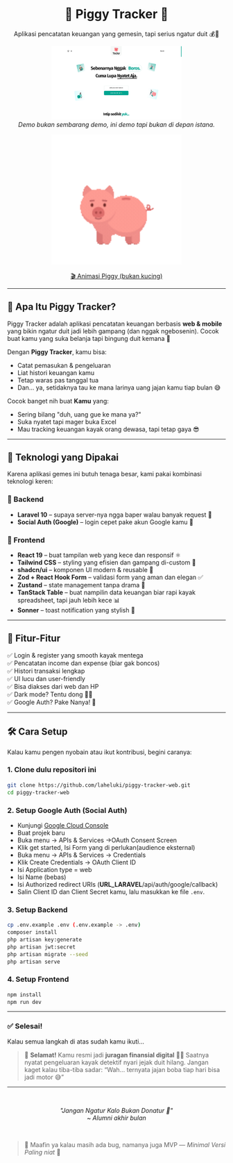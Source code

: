 <h1 align="center">🐽 Piggy Tracker 🐽</h1>

<p align="center">Aplikasi pencatatan keuangan yang gemesin, tapi serius ngatur duit 💰📲</p>

<p align="center" style="font-style:italic;">
  <img src="./docs/demo.png" width="300" alt="Piggy Tracker Demo" /><br>
Demo bukan sembarang demo, ini demo tapi bukan di depan istana.
</p>

<p align="center">
  <img src="./docs/images/piggy.gif" width="300" alt="Piggy Tracker in action" />
</p>

<p align="center">
  <a href="https://lottiefiles.com/free-animation/piggy-bank-coins-out-7OAnZ6hKoA">
    🎬 Animasi Piggy (bukan kucing)
  </a>
</p>

---

## 🐷 Apa Itu Piggy Tracker?

Piggy Tracker adalah aplikasi pencatatan keuangan berbasis **web & mobile** yang bikin ngatur duit jadi lebih gampang (dan nggak ngebosenin). Cocok buat kamu yang suka belanja tapi bingung duit kemana 🤔

Dengan **Piggy Tracker**, kamu bisa:

-   Catat pemasukan & pengeluaran
-   Liat histori keuangan kamu
-   Tetap waras pas tanggal tua
-   Dan... ya, setidaknya tau ke mana larinya uang jajan kamu tiap bulan 😅

Cocok banget nih buat **Kamu** yang:

-   Sering bilang "duh, uang gue ke mana ya?"
-   Suka nyatet tapi mager buka Excel
-   Mau tracking keuangan kayak orang dewasa, tapi tetap gaya 😎

---

## 🚀 Teknologi yang Dipakai

Karena aplikasi gemes ini butuh tenaga besar, kami pakai kombinasi teknologi keren:

### 🧠 Backend

-   **Laravel 10** – supaya server-nya ngga baper walau banyak request 🧾
-   **Social Auth (Google)** – login cepet pake akun Google kamu 🚀

### 🎨 Frontend

-   **React 19** – buat tampilan web yang kece dan responsif ⚛️
-   **Tailwind CSS** – styling yang efisien dan gampang di-custom 🎨
-   **shadcn/ui** – komponen UI modern & reusable 🧩
-   **Zod + React Hook Form** – validasi form yang aman dan elegan ✅
-   **Zustand** – state management tanpa drama 🐻
-   **TanStack Table** – buat nampilin data keuangan biar rapi kayak spreadsheet, tapi jauh lebih kece 📊
-   **Sonner** – toast notification yang stylish 🔔

---

## 📱 Fitur-Fitur

✅ Login & register yang smooth kayak mentega <br>
✅ Pencatatan income dan expense (biar gak boncos) <br>
✅ Histori transaksi lengkap <br>
✅ UI lucu dan user-friendly <br>
✅ Bisa diakses dari web dan HP <br>
✅ Dark mode? Tentu dong 🌙✨ <br>
✅ Google Auth? Pake Nanya! 🥴

---

## 🛠️ Cara Setup

Kalau kamu pengen nyobain atau ikut kontribusi, begini caranya:

### 1. Clone dulu repositori ini

```bash
git clone https://github.com/laheluki/piggy-tracker-web.git
cd piggy-tracker-web
```

### 2. Setup Google Auth (Social Auth)

-   Kunjungi [Google Cloud Console](https://console.cloud.google.com)
-   Buat projek baru
-   Buka menu -> APIs & Services ->OAuth Consent Screen
-   Klik get started, Isi Form yang di perlukan(audience eksternal)
-   Buka menu -> APIs & Services -> Credentials
-   Klik Create Credentials -> OAuth Client ID
-   Isi Application type = web
-   Isi Name (bebas)
-   Isi Authorized redirect URIs (**URL_LARAVEL**/api/auth/google/callback)
-   Salin Client ID dan Client Secret kamu, lalu masukkan ke file `.env`.

### 3. Setup Backend

```bash
cp .env.example .env (.env.example -> .env)
composer install
php artisan key:generate
php artisan jwt:secret
php artisan migrate --seed
php artisan serve

```

### 4. Setup Frontend

```bash
npm install
npm run dev
```

---

### ✅ Selesai!

Kalau semua langkah di atas sudah kamu ikuti...

> 🐽 **Selamat!** Kamu resmi jadi **juragan finansial digital** 💼✨
> Saatnya nyatat pengeluaran kayak detektif nyari jejak duit hilang.
> Jangan kaget kalau tiba-tiba sadar: “Wah... ternyata jajan boba tiap hari bisa jadi motor 😅”

---

<br>

<p align="center" style="font-style:italic;">
"Jangan Ngatur Kalo Bukan Donatur 🥶"<br>
~ Alumni akhir bulan
</p>

<br>

> 💩 Maafin ya kalau masih ada bug, namanya juga MVP — _Minimal Versi Paling niat_ 💩
